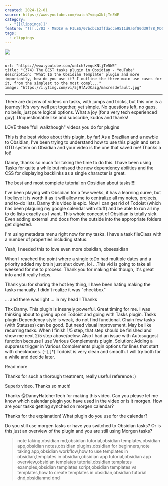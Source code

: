 ```yaml
---
created: 2024-12-01
source: https://www.youtube.com/watch?v=quXNtjTe5WE
category:
  - "[[Clippings]]"
feature: "![[../03 - MEDIA & FILES/07bcbc63ffdacce9511d9a6f80d39f78_MD5.jpg]]"
tags:
  - clippings
---
```


![](../03%20-%20MEDIA%20&%20FILES/07bcbc63ffdacce9511d9a6f80d39f78_MD5.jpg)

***

```embed
url: "https://www.youtube.com/watch?v=quXNtjTe5WE"
title: "(374) The BEST tasks plugin in Obsidian - YouTube"
description: "What IS the Obsidian Templater plugin and more importantly, how do you use it? I outline the three main use cases for it, from the simplest to the most compl..."
image: "https://i.ytimg.com/vi/5j9fAvJCaig/maxresdefault.jpg"
```

***
There are dozens of videos on tasks, with jumps and tricks, but this one is a journey! It's very well put together, yet simple. No questions left, no gaps, no bells, just pure logical options. What a joy (for a very tech experienced guy). Unquestionable like and subscribe, kudos and thanks!

LOVE these "full walkthough" videos you do for plugins

This is the best video about this plugin, by far! As a Brazilian and a newbie to Obsidian, I've been trying to understand how to use this plugin and set a GTD system on Obsidian and your video is the one that saved me! Thanks a lot!

Danny, thanks so much for taking the time to do this. I have been using Tasks for quite a while but missed the new dependency abilities and the CSS for displaying backlinks as a single character is great.

The best and most complete tutorial on Obsidian about tasks!!!!

I've been playing with Obsidian for a few weeks, it has a learning curve, but I believe it is worth it as it will allow me to centralize all my notes, projects, and to-do lists. Danny this video is epic. Now I can get rid of Todoist (which has been plaguing my google calendar with stuff) and be able to run all my to do lists exactly as I want. This whole concept of Obsidian is totally sick. Even adding external .md docs from the outside into the appropriate folders get digested.

I'm using metadata menu right now for my tasks. I have a task fileClass with a number of properties including status.

Yeah, I needed this to love even more obsidian, obsessidian

When I reached the point where a single toDo had multiple dates and a priority added my brain just shut down, lol …This vid is going to take all weekend for me to process. Thank you for making this though, it's great info and it really helps.

Thank you for sharing the hot key thing, I have been hating making the tasks manually. I didn't realize it was "checkbox"

… and there was light … in my head ! Thanks

Thx Danny. This plugin is insanely powerful. Great timing for me. I was thinking about to giving up on Todoist and going with Tasks plugin. Tasks plugin Dependency style is weak, do not find functional. Chain few tasks (with Statuses) can be good. But need visual improvement. May be like recurring tasks. When I finish 1/5 step, that step should be finished and show me next 2/5 step above/below. Also I had an issue with Autosuggest function because I use Various Complements plugin. Solution: Adding a suppress trigger in Various Complements plugin options for lines that start with checkboxes. (- \[ \]\*) Todoist is very clean and smooth. I will try both for a while and decide later.

Read more

Thanks for such a thorough treatment, really useful reference :)

Superb video. Thanks so much!

Thanks @DannyHatcherTech for making this video. Can you please let me know which calendar plugin you have used in the video or is it morgen. How are your tasks getting synched on morgen calendar?

Thanks for the explanation! What plugin do you use for the calendar?

Do you still use morgen tasks or have you switched to Obsidian tasks? Or is this just an overview of the plugin and you are still using Morgen tasks?

> note taking,obsidian md,obsidian tutorial,obsidian templates,obsidian app,obsidian notes,obsidian plugins,obsidian for beginners,note taking app,obsidian workflow,how to use templates in obsidian,templates in obsidian,obsidian app tutorial,obsidian app overview,obsidian templates tutorial,obsidian templates examples,obsidian templates script,obsidian templates vs templates,how to create templates in obsidian,obsidian tutorial dnd,obsidianmd dnd
